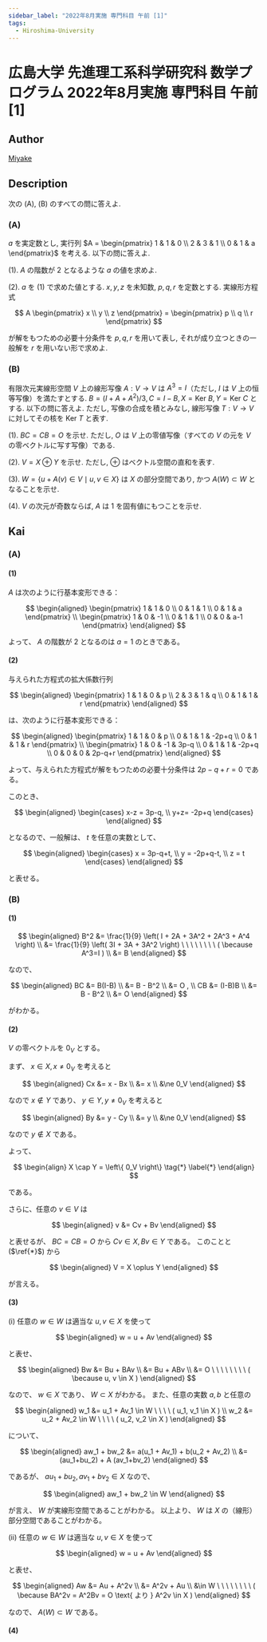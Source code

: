 ```yaml
---
sidebar_label: "2022年8月実施 専門科目 午前 [1]"
tags:
  - Hiroshima-University
---
```

# 広島大学 先進理工系科学研究科 数学プログラム 2022年8月実施 専門科目 午前 \[1\]

## **Author**
[Miyake](https://miyake.github.io/exams/index.html)

## **Description**
次の (A), (B) のすべての問に答えよ.

### (A)
$a$ を実定数とし, 実行列 $A = \begin{pmatrix} 1 & 1 & 0 \\ 2 & 3 & 1 \\ 0 & 1 & a \end{pmatrix}$ を考える. 以下の問に答えよ.

(1). $A$ の階数が $2$ となるような $a$ の値を求めよ.

(2). $a$ を (1) で求めた値とする. $x, y, z$ を未知数, $p, q, r$ を定数とする. 実線形方程式

$$
A \begin{pmatrix} x \\ y \\ z \end{pmatrix} = \begin{pmatrix} p \\ q \\ r \end{pmatrix}
$$

が解をもつための必要十分条件を $p, q, r$ を用いて表し, それが成り立つときの一般解を $r$ を用いない形で求めよ.

### (B)
有限次元実線形空間 $V$ 上の線形写像 $A : V \rightarrow V$ は $A^3 = I$（ただし, $I$ は $V$ 上の恒等写像）を満たすとする.
$B = (I + A + A^2)/3, C = I - B, X = \text{Ker}\  B, Y = \text{Ker}\  C$ とする. 以下の問に答えよ.
ただし, 写像の合成を積とみなし, 線形写像 $T : V \rightarrow V$ に対してその核を $\text{Ker}\  T$ と表す.

(1). $BC = CB = O$ を示せ. ただし, $O$ は $V$ 上の零値写像（すべての $V$ の元を $V$ の零ベクトルに写す写像）である.

(2). $V = X \oplus Y$ を示せ. ただし, $\oplus$ はベクトル空間の直和を表す.

(3). $W = \{ u + A(v) \in V \mid u, v \in X \}$ は $X$ の部分空間であり, かつ $A(W) \subset W$ となることを示せ.

(4). $V$ の次元が奇数ならば, $A$ は 1 を固有値にもつことを示せ.

## **Kai**
### (A)
#### (1)
$A$ は次のように行基本変形できる：

$$
  \begin{aligned}
  \begin{pmatrix} 1 & 1 & 0 \\ 0 & 1 & 1 \\ 0 & 1 & a \end{pmatrix}
  \\
  \begin{pmatrix} 1 & 0 & -1 \\ 0 & 1 & 1 \\ 0 & 0 & a-1 \end{pmatrix}
  \end{aligned}
$$

よって、 $A$ の階数が $2$ となるのは $a=1$ のときである。

#### (2)
与えられた方程式の拡大係数行列

$$
  \begin{aligned}
  \begin{pmatrix} 1 & 1 & 0 & p \\ 2 & 3 & 1 & q \\ 0 & 1 & 1 & r \end{pmatrix}
  \end{aligned}
$$

は、次のように行基本変形できる：

$$
  \begin{aligned}
  \begin{pmatrix} 1 & 1 & 0 & p \\ 0 & 1 & 1 & -2p+q \\ 0 & 1 & 1 & r \end{pmatrix}
  \\
  \begin{pmatrix} 1 & 0 & -1 & 3p-q \\ 0 & 1 & 1 & -2p+q \\ 0 & 0 & 0 & 2p-q+r \end{pmatrix}
  \end{aligned}
$$

よって、与えられた方程式が解をもつための必要十分条件は $2p-q+r=0$ である。

このとき、

$$
  \begin{aligned}
  \begin{cases} x-z = 3p-q, \\ y+z= -2p+q \end{cases}
  \end{aligned}
$$

となるので、一般解は、 $t$ を任意の実数として、

$$
  \begin{aligned}
  \begin{cases} x = 3p-q+t, \\ y = -2p+q-t, \\ z = t \end{cases}
  \end{aligned}
$$

と表せる。

### (B)
#### (1)

$$
  \begin{aligned}
  B^2
  &= \frac{1}{9} \left( I + 2A + 3A^2 + 2A^3 + A^4 \right)
  \\
  &= \frac{1}{9} \left( 3I + 3A + 3A^2 \right)
  \ \ \ \ \ \ \ \ ( \because A^3=I )
  \\
  &= B
  \end{aligned}
$$

なので、

$$
  \begin{aligned}
  BC
  &= B(I-B)
  \\
  &= B - B^2
  \\
  &= O
  , \\
  CB
  &= (I-B)B
  \\
  &= B - B^2
  \\
  &= O
  \end{aligned}
$$

がわかる。

#### (2)
$V$ の零ベクトルを $0_V$ とする。

まず、 $x \in X, x \ne 0_V$ を考えると

$$
  \begin{aligned}
  Cx
  &= x - Bx
  \\
  &= x
  \\
  &\ne 0_V
  \end{aligned}
$$

なので $x \notin Y$ であり、
$y \in Y, y \ne 0_V$ を考えると

$$
  \begin{aligned}
  By
  &= y - Cy
  \\
  &= y
  \\
  &\ne 0_V
  \end{aligned}
$$

なので $y \notin X$ である。

よって、

$$
  \begin{align}
  X \cap Y = \left\{ 0_V \right\}
  \tag{*} \label{*}
  \end{align}
$$

である。

さらに、任意の $v \in V$ は

$$
  \begin{aligned}
  v &= Cv + Bv
  \end{aligned}
$$

と表せるが、 $BC=CB=O$ から $Cv \in X, Bv \in Y$ である。
このことと ($\ref{*}$) から

$$
  \begin{aligned}
  V = X \oplus Y
  \end{aligned}
$$

が言える。

#### (3)
(i) 任意の $w \in W$ は適当な $u,v \in X$ を使って

$$
  \begin{aligned}
  w = u + Av
  \end{aligned}
$$

と表せ、

$$
  \begin{aligned}
  Bw
  &= Bu + BAv
  \\
  &= Bu + ABv
  \\
  &= O
  \ \ \ \ \ \ \ \ ( \because u, v \in X )
  \end{aligned}
$$

なので、 $w \in X$ であり、 $W \subset X$ がわかる。
また、任意の実数 $a,b$ と任意の

$$
  \begin{aligned}
  w_1 &= u_1 + Av_1 \in W
  \ \ \ \ ( u_1, v_1 \in X )
  \\
  w_2 &= u_2 + Av_2 \in W
  \ \ \ \ ( u_2, v_2 \in X )
  \end{aligned}
$$

について、

$$
  \begin{aligned}
  aw_1 + bw_2
  &= a(u_1 + Av_1) + b(u_2 + Av_2)
  \\
  &= (au_1+bu_2) + A (av_1+bv_2)
  \end{aligned}
$$

であるが、 $au_1+bu_2, av_1+bv_2 \in X$ なので、

$$
  \begin{aligned}
  aw_1 + bw_2 \in W
  \end{aligned}
$$

が言え、 $W$ が実線形空間であることがわかる。
以上より、 $W$ は $X$ の（線形）部分空間であることがわかる。

(ii) 任意の $w \in W$ は適当な $u,v \in X$ を使って

$$
  \begin{aligned}
  w = u + Av
  \end{aligned}
$$

と表せ、

$$
  \begin{aligned}
  Aw
  &= Au + A^2v
  \\
  &= A^2v + Au
  \\
  &\in W
  \ \ \ \ \ \ \ \
  ( \because BA^2v = A^2Bv = O \text{ より } A^2v \in X )
  \end{aligned}
$$

なので、 $A(W) \subset W$ である。

#### (4)